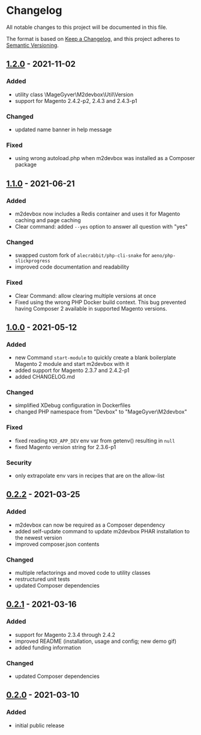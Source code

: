 # Changelog
All notable changes to this project will be documented in this file.

The format is based on [Keep a Changelog](https://keepachangelog.com/en/1.0.0/),
and this project adheres to [Semantic Versioning](https://semver.org/spec/v2.0.0.html).

## [1.2.0] - 2021-11-02
### Added
- utility class \MageGyver\M2devbox\Util\Version
- support for Magento 2.4.2-p2, 2.4.3 and 2.4.3-p1

### Changed
- updated name banner in help message

### Fixed
- using wrong autoload.php when m2devbox was installed as a Composer package

## [1.1.0] - 2021-06-21
### Added
- m2devbox now includes a Redis container and uses it for Magento caching and page caching
- Clear command: added `--yes` option to answer all question with "yes" 

### Changed
- swapped custom fork of `alecrabbit/php-cli-snake` for `aeno/php-slickprogress`
- improved code documentation and readability

### Fixed
- Clear Command: allow clearing multiple versions at once
- Fixed using the wrong PHP Docker build context. This bug prevented having Composer 2 available in supported Magento versions.

## [1.0.0] - 2021-05-12
### Added
- new Command `start-module` to quickly create a blank boilerplate Magento 2 module and start m2devbox with it
- added support for Magento 2.3.7 and 2.4.2-p1
- added CHANGELOG.md

### Changed
- simplified XDebug configuration in Dockerfiles
- changed PHP namespace from "Devbox\" to "MageGyver\M2devbox"

### Fixed
- fixed reading `M2D_APP_DEV` env var from getenv() resulting in `null`
- fixed Magento version string for 2.3.6-p1

### Security
- only extrapolate env vars in recipes that are on the allow-list

## [0.2.2] - 2021-03-25
### Added
- m2devbox can now be required as a Composer dependency
- added self-update command to update m2devbox PHAR installation to the newest version  
- improved composer.json contents

### Changed
- multiple refactorings and moved code to utility classes
- restructured unit tests
- updated Composer dependencies

## [0.2.1] - 2021-03-16
### Added
- support for Magento 2.3.4 through 2.4.2
- improved README (installation, usage and config; new demo gif)
- added funding information

### Changed
- updated Composer dependencies

## [0.2.0] - 2021-03-10
### Added
- initial public release

[Unreleased]: https://github.com/MageGyver/m2devbox/compare/1.2.0...HEAD
[1.2.0]: https://github.com/MageGyver/m2devbox/compare/1.1.0...1.2.0
[1.1.0]: https://github.com/MageGyver/m2devbox/compare/1.0.0...1.1.0
[1.0.0]: https://github.com/MageGyver/m2devbox/compare/0.2.2...1.0.0
[0.2.2]: https://github.com/MageGyver/m2devbox/compare/0.2.1...0.2.2
[0.2.1]: https://github.com/MageGyver/m2devbox/compare/0.2...0.2.1
[0.2.0]: https://github.com/MageGyver/m2devbox/releases/tag/0.2
